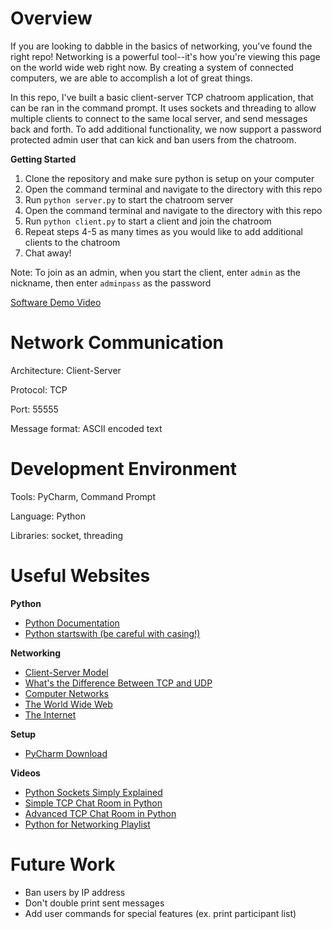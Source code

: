 # Overview

If you are looking to dabble in the basics of networking, you've found the right repo! 
Networking is a powerful tool--it's how you're viewing this page on the world wide web right now. 
By creating a system of connected computers, we are able to accomplish a lot of great things.

In this repo, I've built  a basic client-server TCP chatroom application, that can be ran in the command prompt. 
It uses sockets and threading to allow multiple clients to connect to the same local server, and send messages back and forth.
To add additional functionality, we now support a password protected admin user that can kick and ban users from the chatroom.

**Getting Started**
1. Clone the repository and make sure python is setup on your computer
2. Open the command terminal and navigate to the directory with this repo
3. Run `python server.py` to start the chatroom server
4. Open the command terminal and navigate to the directory with this repo
5. Run `python client.py` to start a client and join the chatroom
6. Repeat steps 4-5 as many times as you would like to add additional clients to the chatroom
7. Chat away!

Note: To join as an admin, when you start the client, enter `admin` as the nickname, then enter `adminpass` as the password

[Software Demo Video](http://youtube.link.goes.here)

# Network Communication

Architecture: Client-Server

Protocol: TCP

Port: 55555

Message format: ASCII encoded text

# Development Environment

Tools: PyCharm, Command Prompt

Language: Python

Libraries: socket, threading

# Useful Websites

**Python**
* [Python Documentation](https://www.w3schools.com/python/default.asp)
* [Python startswith (be careful with casing!)](https://www.w3schools.com/python/ref_string_startswith.asp)

**Networking**
* [Client-Server Model](https://en.wikipedia.org/wiki/Client%E2%80%93server_model)
* [What's the Difference Between TCP and UDP](https://www.howtogeek.com/190014/htg-explains-what-is-the-difference-between-tcp-and-udp/)
* [Computer Networks](https://www.youtube.com/watch?v=3QhU9jd03a0)
* [The World Wide Web](https://www.youtube.com/watch?v=guvsH5OFizE&list=PL8dPuuaLjXtNlUrzyH5r6jN9ulIgZBpdo&index=32)
* [The Internet](https://www.youtube.com/watch?v=AEaKrq3SpW8&list=PL8dPuuaLjXtNlUrzyH5r6jN9ulIgZBpdo&index=31)

**Setup**
* [PyCharm Download](https://www.jetbrains.com/pycharm/download/?section=windows)

**Videos**
* [Python Sockets Simply Explained](https://www.youtube.com/watch?v=YwWfKitB8aA)
* [Simple TCP Chat Room in Python](https://www.youtube.com/watch?v=3UOyky9sEQY)
* [Advanced TCP Chat Room in Python](https://www.youtube.com/watch?v=F_JDA96AdEI)
* [Python for Networking Playlist](https://www.youtube.com/playlist?list=PL7yh-TELLS1FwBSNR_tH7qVbNpYHL4IQs)

# Future Work

* Ban users by IP address
* Don't double print sent messages
* Add user commands for special features (ex. print participant list)